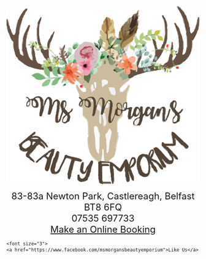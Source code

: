 
  
<p align="center"> 
   <img src="logo.png">
</p>

<p align="center">
 
  
  <font size="5">
     83-83a Newton Park, Castlereagh, Belfast BT8 6FQ <br>
     07535 697733 <br>
    <a href="https://msmorgansbeautyemporium.as.me">Make an Online Booking</a><br>
  </font>
  
    <font size="3">
    <a href="https://www.facebook.com/msmorgansbeautyemporium">Like Us</a>
  </font>
  
  
  
</p>
